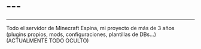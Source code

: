 # ---
---
Todo el servidor de Minecraft Espina, mi proyecto de más de 3 años
(plugins propios, mods, configuraciones, plantillas de DBs...)
(ACTUALMENTE TODO OCULTO)
